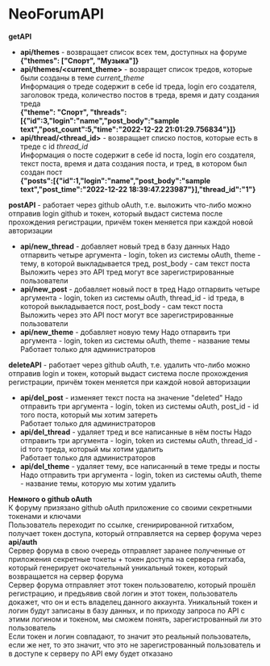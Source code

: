 # NeoForumAPI
**getAPI**
  * **api/themes** - возвращает список всех тем, доступных на форуме \
  **{"themes": ["Спорт", "Музыка"]}**
  * **api/themes/<current_theme>** - возвращет список тредов, которые были созданы в теме *current_theme* \
  Информация о треде содержит в себе id треда, login его создателя, заголовок треда, количество постов в треда, время и дату создания треда \
  **{"theme": "Спорт", "threads": [{"id":3,"login":"name","post_body":"sample text","post_count":5,"time":"2022-12-22 21:01:29.756834"}]}**
  * **api/thread/<thread_id>** - возвращает списко постов, которые есть в треде с id *thread_id* \
  Информация о посте содержит в себе id поста, login его создателя, текст поста, время и дата создания поста, и тред, в котором был создан пост \
  **{"posts":[{"id":1,"login":"name","post_body":"sample text","post_time":"2022-12-22 18:39:47.223987"}],"thread_id":"1"}**
  
**postAPI** - работает через github oAuth, т.е. выложить что-либо можно отправив login github и токен, который выдаст система после прохождения регистрации, причём токен меняется при каждой новой авторизации
  * **api/new_thread** - добавляет новый тред в базу данных
  Надо отпарвить четыре аргумента - login, token из системы oAuth, theme - тему, в которой выкладывается тред, post_body - сам текст поста \
  Выложить через это API тред могут все зарегистрированные пользователи
  * **api/new_post** - добавляет новый пост в тред
  Надо отпарвить четыре аргумента - login, token из системы oAuth, thread_id - id треда, в которой выкладывается пост, post_body - сам текст поста \
  Выложить через это API пост могут все зарегистрированные пользователи
  * **api/new_theme** - добавляет новую тему
  Надо отпарвить три аргумента - login, token из системы oAuth, theme - название темы \
  Работает только для администраторов
  
**deleteAPI** - работает через github oAuth, т.е. удалить что-либо можно отправив login и токен, который выдаст система после прохождения регистрации, причём токен меняется при каждой новой авторизации
  * **api/del_post** - изменяет текст поста на значение "deleted"
  Надо отправить три аргумента - login, token из системы oAuth, post_id - id того поста, который мы хотим затереть \
  Работает только для администраторов
  * **api/del_thread** - удаляет тред и все написанные в нём посты
  Надо отправить три аргумента - login, token из системы oAuth, thread_id - id того треда, который мы хотим удалить \
  Работает только для администраторов
  * **api/del_theme** - удаляет тему, все написанный в теме треды и посты
  Надо отправить три аргумента - login, token из системы oAuth, theme - название темы, которую мы хотим удалить

**Немного о github oAuth** \
К форуму призязано github oAuth приложение со своими секретными токенами и ключами \
Пользователь переходит по ссылке, сгенирированной гитхабом, получает токен доступа, который отправляется на сервер форума через **api/auth** \
Сервер форума в свою очередь отправляет заранее полученные от приложения секретные токеты + токен доступа на сервера гитхаба, который генерирует окочательный уникальный токен, который
возвращается на сервер форума \
Сервер форума отправляет этот токен пользователю, который прошёл регистрацию, и предъявив свой логин и этот токен, пользователь докажет, что он и есть владелец данного аккаунта.
Уникальный токен и логин будут записаны в базу данных, и по приходу запроса по API с этими логином и токеном, мы сможем понять, зарегистрованный ли это пользователь \
Если токен и логин совпадают, то значит это реальный пользователь, если же нет, то это значит, что это не зарегистрованный пользователь и в доступе к серверу по API ему будет отказано
